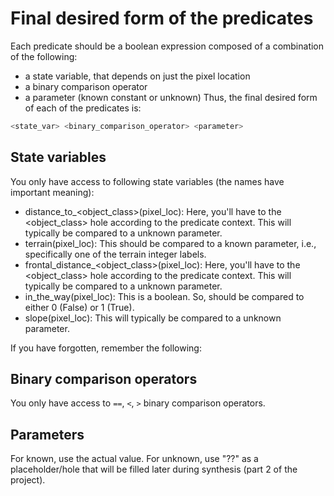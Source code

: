 # Final desired form of the predicates
Each predicate should be a boolean expression composed of a combination of the following:
- a state variable, that depends on just the pixel location
- a binary comparison operator
- a parameter (known constant or unknown)
Thus, the final desired form of each of the predicates is:
```python
<state_var> <binary_comparison_operator> <parameter>
```

## State variables
You only have access to following state variables (the names have important meaning):
- distance_to_<object_class>(pixel_loc): Here, you'll have to the <object_class> hole according to the predicate context. This will typically be compared to a unknown parameter.
- terrain(pixel_loc): This should be compared to a known parameter, i.e., specifically one of the terrain integer labels.
- frontal_distance_<object_class>(pixel_loc): Here, you'll have to the <object_class> hole according to the predicate context. This will typically be compared to a unknown parameter.
- in_the_way(pixel_loc): This is a boolean. So, should be compared to either 0 (False) or 1 (True).
- slope(pixel_loc): This will typically be compared to a unknown parameter.

If you have forgotten, remember the following:
<!predefined_terrains!>

## Binary comparison operators
You only have access to `==`, `<`, `>` binary comparison operators.

## Parameters
For known, use the actual value. For unknown, use "??" as a placeholder/hole that will be filled later during synthesis (part 2 of the project).
